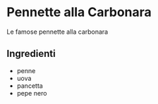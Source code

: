 # Pennette alla Carbonara

Le famose pennette alla carbonara

## Ingredienti

* penne
* uova
* pancetta
* pepe nero
